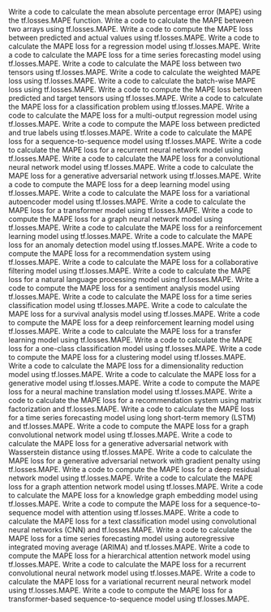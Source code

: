 Write a code to calculate the mean absolute percentage error (MAPE) using the tf.losses.MAPE function.
Write a code to calculate the MAPE between two arrays using tf.losses.MAPE.
Write a code to compute the MAPE loss between predicted and actual values using tf.losses.MAPE.
Write a code to calculate the MAPE loss for a regression model using tf.losses.MAPE.
Write a code to calculate the MAPE loss for a time series forecasting model using tf.losses.MAPE.
Write a code to calculate the MAPE loss between two tensors using tf.losses.MAPE.
Write a code to calculate the weighted MAPE loss using tf.losses.MAPE.
Write a code to calculate the batch-wise MAPE loss using tf.losses.MAPE.
Write a code to compute the MAPE loss between predicted and target tensors using tf.losses.MAPE.
Write a code to calculate the MAPE loss for a classification problem using tf.losses.MAPE.
Write a code to calculate the MAPE loss for a multi-output regression model using tf.losses.MAPE.
Write a code to compute the MAPE loss between predicted and true labels using tf.losses.MAPE.
Write a code to calculate the MAPE loss for a sequence-to-sequence model using tf.losses.MAPE.
Write a code to calculate the MAPE loss for a recurrent neural network model using tf.losses.MAPE.
Write a code to calculate the MAPE loss for a convolutional neural network model using tf.losses.MAPE.
Write a code to calculate the MAPE loss for a generative adversarial network using tf.losses.MAPE.
Write a code to compute the MAPE loss for a deep learning model using tf.losses.MAPE.
Write a code to calculate the MAPE loss for a variational autoencoder model using tf.losses.MAPE.
Write a code to calculate the MAPE loss for a transformer model using tf.losses.MAPE.
Write a code to compute the MAPE loss for a graph neural network model using tf.losses.MAPE.
Write a code to calculate the MAPE loss for a reinforcement learning model using tf.losses.MAPE.
Write a code to calculate the MAPE loss for an anomaly detection model using tf.losses.MAPE.
Write a code to compute the MAPE loss for a recommendation system using tf.losses.MAPE.
Write a code to calculate the MAPE loss for a collaborative filtering model using tf.losses.MAPE.
Write a code to calculate the MAPE loss for a natural language processing model using tf.losses.MAPE.
Write a code to compute the MAPE loss for a sentiment analysis model using tf.losses.MAPE.
Write a code to calculate the MAPE loss for a time series classification model using tf.losses.MAPE.
Write a code to calculate the MAPE loss for a survival analysis model using tf.losses.MAPE.
Write a code to compute the MAPE loss for a deep reinforcement learning model using tf.losses.MAPE.
Write a code to calculate the MAPE loss for a transfer learning model using tf.losses.MAPE.
Write a code to calculate the MAPE loss for a one-class classification model using tf.losses.MAPE.
Write a code to compute the MAPE loss for a clustering model using tf.losses.MAPE.
Write a code to calculate the MAPE loss for a dimensionality reduction model using tf.losses.MAPE.
Write a code to calculate the MAPE loss for a generative model using tf.losses.MAPE.
Write a code to compute the MAPE loss for a neural machine translation model using tf.losses.MAPE.
Write a code to calculate the MAPE loss for a recommendation system using matrix factorization and tf.losses.MAPE.
Write a code to calculate the MAPE loss for a time series forecasting model using long short-term memory (LSTM) and tf.losses.MAPE.
Write a code to compute the MAPE loss for a graph convolutional network model using tf.losses.MAPE.
Write a code to calculate the MAPE loss for a generative adversarial network with Wasserstein distance using tf.losses.MAPE.
Write a code to calculate the MAPE loss for a generative adversarial network with gradient penalty using tf.losses.MAPE.
Write a code to compute the MAPE loss for a deep residual network model using tf.losses.MAPE.
Write a code to calculate the MAPE loss for a graph attention network model using tf.losses.MAPE.
Write a code to calculate the MAPE loss for a knowledge graph embedding model using tf.losses.MAPE.
Write a code to compute the MAPE loss for a sequence-to-sequence model with attention using tf.losses.MAPE.
Write a code to calculate the MAPE loss for a text classification model using convolutional neural networks (CNN) and tf.losses.MAPE.
Write a code to calculate the MAPE loss for a time series forecasting model using autoregressive integrated moving average (ARIMA) and tf.losses.MAPE.
Write a code to compute the MAPE loss for a hierarchical attention network model using tf.losses.MAPE.
Write a code to calculate the MAPE loss for a recurrent convolutional neural network model using tf.losses.MAPE.
Write a code to calculate the MAPE loss for a variational recurrent neural network model using tf.losses.MAPE.
Write a code to compute the MAPE loss for a transformer-based sequence-to-sequence model using tf.losses.MAPE.